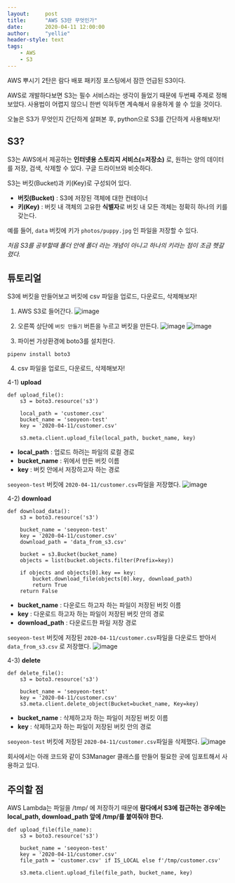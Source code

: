 ```yaml
---
layout:     post
title:      "AWS S3란 무엇인가"
date:       2020-04-11 12:00:00
author:     "yellie"
header-style: text
tags:
    - AWS
    - S3
---
```

AWS 뿌시기 2탄은 람다 배포 패키징 포스팅에서 잠깐 언급된 S3이다.

AWS로 개발하다보면 S3는 필수 서비스라는 생각이 들었기 때문에 두번째 주제로 정해보았다. 사용법이 어렵지 않으니 한번 익혀두면 계속해서 유용하게 쓸 수 있을 것이다.

오늘은 S3가 무엇인지 간단하게 살펴본 후, python으로 S3를 간단하게 사용해보자!

## S3?
S3는 AWS에서 제공하는 **인터넷용 스토리지 서비스(=저장소)** 로, 원하는 양의 데이터를 저장, 검색, 삭제할 수 있다. 구글 드라이브와 비슷하다.

S3는 버킷(Bucket)과 키(Key)로 구성되어 있다.
- **버킷(Bucket)** : S3에 저장된 객체에 대한 컨테이너
- **키(Key)** : 버킷 내 객체의 고유한 **식별자**로 버킷 내 모든 객체는 정확히 하나의 키를 갖는다.

예를 들어, `data` 버킷에 키가 `photos/puppy.jpg` 인 파일을 저장할 수 있다.

*처음 S3를 공부할때 폴더 안에 폴더 라는 개념이 아니고 하나의 키라는 점이 조금 헷갈렸다.*

## 튜토리얼
S3에 버킷을 만들어보고 버킷에 csv 파일을 업로드, 다운로드, 삭제해보자!

1. AWS S3로 들어간다.
![image](https://user-images.githubusercontent.com/49056225/122343475-b424b480-cf80-11eb-8515-f9ae25dbd951.png)

2. 오른쪽 상단에 `버킷 만들기` 버튼을 누르고 버킷을 만든다.
![image](https://user-images.githubusercontent.com/49056225/122343564-cacb0b80-cf80-11eb-87dc-d6e727ff60ba.png)
![image](https://user-images.githubusercontent.com/49056225/122343593-d4547380-cf80-11eb-9a9a-57402af17d7f.png)

3. 파이썬 가상환경에 boto3를 설치한다.
```
pipenv install boto3
```

4. csv 파일을 업로드, 다운로드, 삭제해보자!

4-1) **upload**
```
def upload_file():
    s3 = boto3.resource('s3')
    
    local_path = 'customer.csv'
    bucket_name = 'seoyeon-test'
    key = '2020-04-11/customer.csv'
    
    s3.meta.client.upload_file(local_path, bucket_name, key)
```

- **local_path** : 업로드 하려는 파일의 로컬 경로
- **bucket_name** : 위에서 만든 버킷 이름
- **key** : 버킷 안에서 저장하고자 하는 경로

`seoyeon-test` 버킷에 `2020-04-11/customer.csv`파일을 저장했다.
![image](https://user-images.githubusercontent.com/49056225/122343789-0cf44d00-cf81-11eb-923d-1ccbafc3101c.png)

4-2) **download**
```
def download_data():
    s3 = boto3.resource('s3')
    
    bucket_name = 'seoyeon-test'
    key = '2020-04-11/customer.csv'
    download_path = 'data_from_s3.csv'
    
    bucket = s3.Bucket(bucket_name)
    objects = list(bucket.objects.filter(Prefix=key))
    
    if objects and objects[0].key == key:
        bucket.download_file(objects[0].key, download_path)
        return True
    return False
```

- **bucket_name** : 다운로드 하고자 하는 파일이 저장된 버킷 이름
- **key** : 다운로드 하고자 하는 파일이 저장된 버킷 안의 경로
- **download_path** : 다운로드한 파일 저장 경로

`seoyeon-test` 버킷에 저장된 `2020-04-11/customer.csv`파일을 다운로드 받아서 `data_from_s3.csv` 로 저장했다.
![image](https://user-images.githubusercontent.com/49056225/122343984-4331cc80-cf81-11eb-9e1c-d78216edce4d.png)

4-3) **delete**
```
def delete_file():
    s3 = boto3.resource('s3')
    
    bucket_name = 'seoyeon-test'
    key = '2020-04-11/customer.csv'
    s3.meta.client.delete_object(Bucket=bucket_name, Key=key)
```
- **bucket_name** : 삭제하고자 하는 파일이 저장된 버킷 이름
- **key** : 삭제하고자 하는 파일이 저장된 버킷 안의 경로

`seoyeon-test` 버킷에 저장된 `2020-04-11/customer.csv`파일을 삭제했다.
![image](https://user-images.githubusercontent.com/49056225/122344140-652b4f00-cf81-11eb-9961-c67b1f35bcf8.png)

회사에서는 아래 코드와 같이 S3Manager 클래스를 만들어 필요한 곳에 임포트해서 사용하고 있다.
<script src="https://gist.github.com/seoyeonhwng/89957716a5a3195cce82ac4b01422136.js"></script>

## 주의할 점
AWS Lambda는 파일을 /tmp/ 에 저장하기 때문에 **람다에서 S3에 접근하는 경우에는 local_path, download_path 앞에 /tmp/를 붙여줘야 한다.**
```
def upload_file(file_name):
    s3 = boto3.resource('s3')
    
    bucket_name = 'seoyeon-test'
    key = '2020-04-11/customer.csv'
    file_path = 'customer.csv' if IS_LOCAL else f'/tmp/customer.csv'
    
    s3.meta.client.upload_file(file_path, bucket_name, key)
```
